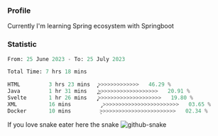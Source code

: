 ### Profile 

Currently I'm learning Spring ecosystem with Springboot

### Statistic
<!--START_SECTION:waka-->

```python
From: 25 June 2023 - To: 25 July 2023

Total Time: 7 hrs 18 mins

HTML         3 hrs 23 mins   ͎͎͎͎͎͎͎͎͎͎͎̦>>>>>>>>>>>>>   46.29 %
Java         1 hr 31 mins    ͎͎͎͎͎͜>>>>>>>>>>>>>>>>>>>   20.91 %
Svelte       1 hr 26 mins    ̡͎͎͎͎>>>>>>>>>>>>>>>>>>>>   19.80 %
XML          16 mins         ̡>>>>>>>>>>>>>>>>>>>>>>>>   03.65 %
Docker       10 mins         ̦>>>>>>>>>>>>>>>>>>>>>>>>   02.34 %
```

<!--END_SECTION:waka-->

If you love snake eater here the snake 
<picture>
  <source media="(prefers-color-scheme: dark)" srcset="https://github.com/pradana4648/pradana4648/blob/c0566a83ca6ea5f2e46bab00e717c4c82b4b5c4c/github-contribution-grid-snake-dark.svg" />
  <source media="(prefers-color-scheme: light)" srcset="https://github.com/pradana4648/pradana4648/blob/c0566a83ca6ea5f2e46bab00e717c4c82b4b5c4c/github-contribution-grid-snake.svg" />
  <img alt="github-snake" src="https://github.com/pradana4648/pradana4648/blob/c0566a83ca6ea5f2e46bab00e717c4c82b4b5c4c/github-contribution-grid-snake.svg" />
</picture>

